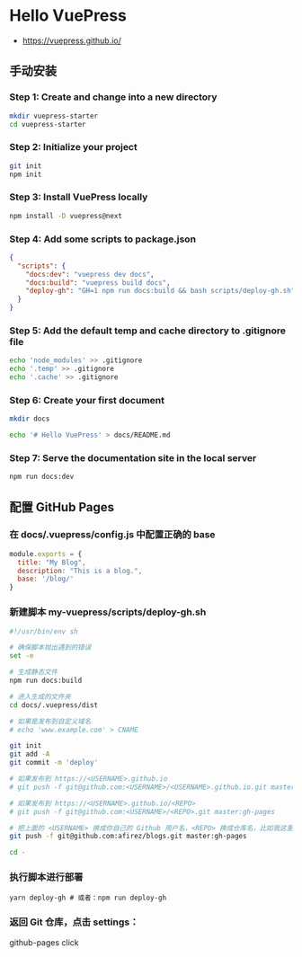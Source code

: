 # Hello VuePress

- https://vuepress.github.io/

## 手动安装

### Step 1: Create and change into a new directory

```bash
mkdir vuepress-starter
cd vuepress-starter
```
### Step 2: Initialize your project

```bash
git init
npm init
```
### Step 3: Install VuePress locally

```bash
npm install -D vuepress@next
```
### Step 4: Add some scripts to package.json

```json
{
  "scripts": {
    "docs:dev": "vuepress dev docs",
    "docs:build": "vuepress build docs",
    "deploy-gh": "GH=1 npm run docs:build && bash scripts/deploy-gh.sh"
  }
}
```
### Step 5: Add the default temp and cache directory to .gitignore file

```bash
echo 'node_modules' >> .gitignore
echo '.temp' >> .gitignore
echo '.cache' >> .gitignore
```

### Step 6: Create your first document

```bash
mkdir docs

echo '# Hello VuePress' > docs/README.md
```
### Step 7: Serve the documentation site in the local server

```bash
npm run docs:dev
```

## 配置 GitHub Pages

###  在 docs/.vuepress/config.js 中配置正确的 base

```js
module.exports = {
  title: "My Blog",
  description: "This is a blog.",
  base: '/blog/' 
}
```

### 新建脚本 my-vuepress/scripts/deploy-gh.sh

```sh
#!/usr/bin/env sh

# 确保脚本抛出遇到的错误
set -e

# 生成静态文件
npm run docs:build

# 进入生成的文件夹
cd docs/.vuepress/dist

# 如果是发布到自定义域名
# echo 'www.example.com' > CNAME

git init
git add -A
git commit -m 'deploy'

# 如果发布到 https://<USERNAME>.github.io
# git push -f git@github.com:<USERNAME>/<USERNAME>.github.io.git master

# 如果发布到 https://<USERNAME>.github.io/<REPO>
# git push -f git@github.com:<USERNAME>/<REPO>.git master:gh-pages

# 把上面的 <USERNAME> 换成你自己的 Github 用户名，<REPO> 换成仓库名，比如我这里就是：
git push -f git@github.com:afirez/blogs.git master:gh-pages

cd -
```

### 执行脚本进行部署

```
yarn deploy-gh # 或者：npm run deploy-gh
```

### 返回 Git 仓库，点击 settings：

github-pages click


